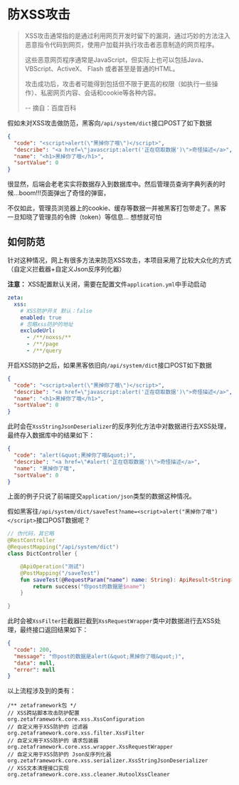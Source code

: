 # 防XSS攻击

> XSS攻击通常指的是通过利用网页开发时留下的漏洞，通过巧妙的方法注入恶意指令代码到网页，使用户加载并执行攻击者恶意制造的网页程序。
>
> 这些恶意网页程序通常是JavaScript，但实际上也可以包括Java、 VBScript、ActiveX、 Flash 或者甚至是普通的HTML。
>
> 攻击成功后，攻击者可能得到包括但不限于更高的权限（如执行一些操作）、私密网页内容、会话和cookie等各种内容。 
>
> -- 摘自：百度百科

假如未对XSS攻击做防范，黑客向`/api/system/dict`接口POST了如下数据

```json
{
  "code": "<script>alert(\"黑掉你了哦\")</script>",
  "describe": "<a href=\"javascript:alert('正在窃取数据')\">奇怪描述</a>",
  "name": "<h1>黑掉你了哦</h1>",
  "sortValue": 0
}
```

很显然，后端会老老实实将数据存入到数据库中。然后管理员查询字典列表的时候...boom!!!页面弹出了奇怪的弹窗，

不仅如此，管理员浏览器上的cookie、缓存等数据一并被黑客打包带走了。黑客一旦知晓了管理员的令牌（token）等信息... 想想就可怕


## 如何防范
针对这种情况，网上有很多方法来防范XSS攻击，本项目采用了比较大众化的方式（自定义拦截器+自定义Json反序列化器）

**注意：** XSS配置默认关闭，需要在配置文件`application.yml`中手动启动
```yaml
zeta:
  xss:
    # XSS防护开关 默认：false
    enabled: true
    # 忽略xss防护的地址
    excludeUrl:
      - /**/noxss/**
      - /**/page
      - /**/query
```

开启XSS防护之后，如果黑客依旧向`/api/system/dict`接口POST如下数据

```json
{
  "code": "<script>alert(\"黑掉你了哦\")</script>",
  "describe": "<a href=\"javascript:alert('正在窃取数据')\">奇怪描述</a>",
  "name": "<h1>黑掉你了哦</h1>",
  "sortValue": 0
}
```

此时会在`XssStringJsonDeserializer`的反序列化方法中对数据进行去XSS处理，最终存入数据库中的结果如下：

```json
{
  "code": "alert(&quot;黑掉你了哦&quot;)",
  "describe": "<a href=\"#alert('正在窃取数据')\">奇怪描述</a>",
  "name": "黑掉你了哦",
  "sortValue": 0
}
```

上面的例子只说了前端提交`application/json`类型的数据这种情况。

假如黑客往`/api/system/dict/saveTest?name=<script>alert("黑掉你了哦")</script>`接口POST数据呢？

```kotlin
// 伪代码，其它略
@RestController
@RequestMapping("/api/system/dict")
class DictController {

    @ApiOperation("测试")
    @PostMapping("/saveTest")
    fun saveTest(@RequestParam("name") name: String): ApiResult<String> {
        return success("你post的数据是$name")
    }
    
}
```

此时会被`XssFilter`拦截器拦截到`XssRequestWrapper`类中对数据进行去XSS处理，最终接口返回结果如下：

```json
{
  "code": 200,
  "message": "你post的数据是alert(&quot;黑掉你了哦&quot;)",
  "data": null,
  "error": null
}
```


以上流程涉及到的类有：
```
/** zetaframework包 */
// XSS跨站脚本攻击防护配置
org.zetaframework.core.xss.XssConfiguration
// 自定义用于XSS防护的 过滤器
org.zetaframework.core.xss.filter.XssFilter
// 自定义用于XSS防护的 请求包装器
org.zetaframework.core.xss.wrapper.XssRequestWrapper
// 自定义用于XSS防护的 Json反序列化器
org.zetaframework.core.xss.serializer.XssStringJsonDeserializer
// XSS文本清理接口实现
org.zetaframework.core.xss.cleaner.HutoolXssCleaner
```
